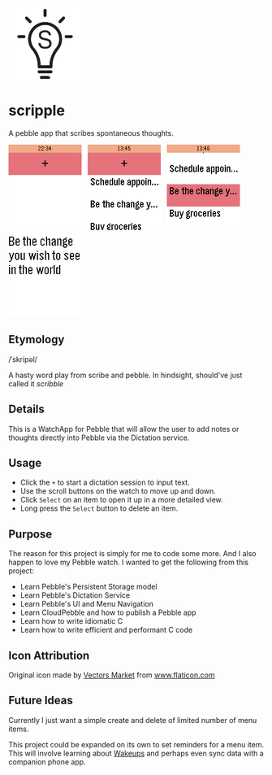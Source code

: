 ![Icon](/assets/scripple.png)&nbsp;&nbsp;
# scripple
A pebble app that scribes spontaneous thoughts.

![Screen0](/assets/Screenshot0.png)&nbsp;&nbsp;
![Screen3](/assets/Screenshot1.png)&nbsp;&nbsp;
![Screen3](/assets/Screenshot2.png)&nbsp;&nbsp;
![Screen2](/assets/Screenshot3.png)

## Etymology
/ˈskripəl/

A hasty word play from scribe and pebble. In hindsight, should've just called it
_scribble_

## Details
This is a WatchApp for Pebble that will allow the user to add notes or thoughts
directly into Pebble via the Dictation service.

## Usage
- Click the `+` to start a dictation session to input text.
- Use the scroll buttons on the watch to move up and down.
- Click `Select` on an item to open it up in a more detailed view.
- Long press the `Select` button to delete an item.

## Purpose
The reason for this project is simply for me to code some more. And I also
happen to love my Pebble watch. I wanted to get the following from this project:

- Learn Pebble's Persistent Storage model
- Learn Pebble's Dictation Service
- Learn Pebble's UI and Menu Navigation
- Learn CloudPebble and how to publish a Pebble app
- Learn how to write idiomatic C
- Learn how to write efficient and performant C code

## Icon Attribution
Original icon made by [Vectors Market](http://www.flaticon.com/authors/vectors-market) from www.flaticon.com

## Future Ideas
Currently I just want a simple create and delete of limited number of menu items.

This project could be expanded on its own to set reminders for a menu item. This
will involve learning about [Wakeups](https://developer.pebble.com/guides/events-and-services/wakeups/)
and perhaps even sync data with a companion phone app.
